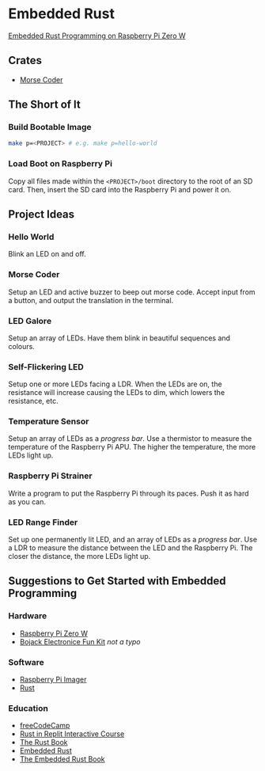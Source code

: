 # Embedded Rust

[Embedded Rust Programming on Raspberry Pi Zero W](https://www.freecodecamp.org/news/embedded-rust-programming-on-raspberry-pi-zero-w/)

## Crates

- [Morse Coder](./morse-coder/)

## The Short of It

### Build Bootable Image

```bash
make p=<PROJECT> # e.g. make p=hello-world
```

### Load Boot on Raspberry Pi

Copy all files made within the `<PROJECT>/boot` directory to the root of an SD card. Then, insert the SD card into the Raspberry Pi and power it on.

## Project Ideas

### Hello World

Blink an LED on and off.

### Morse Coder

Setup an LED and active buzzer to beep out morse code. Accept input from a button, and output the translation in the terminal.

### LED Galore

Setup an array of LEDs. Have them blink in beautiful sequences and colours.

### Self-Flickering LED

Setup one or more LEDs facing a LDR. When the LEDs are on, the resistance will increase causing the LEDs to dim, which lowers the resistance, etc.

### Temperature Sensor

Setup an array of LEDs as a _progress bar_. Use a thermistor to measure the temperature of the Raspberry Pi APU. The higher the temperature, the more LEDs light up.

### Raspberry Pi Strainer

Write a program to put the Raspberry Pi through its paces. Push it as hard as you can.

### LED Range Finder

Set up one permanently lit LED, and an array of LEDs as a _progress bar_. Use a LDR to measure the distance between the LED and the Raspberry Pi. The closer the distance, the more LEDs light up.

## Suggestions to Get Started with Embedded Programming

### Hardware

- [Raspberry Pi Zero W](https://www.raspberrypi.com/products/raspberry-pi-zero-w/)
- [Bojack Electronice Fun Kit](https://www.amazon.co.uk/BOJACK-Electronics-Potentiometer-tie-Points-Breadboard/dp/B09DCB5D9N/ref=sr_1_3?crid=2IYPG3ZOY65JX&keywords=breadboard&qid=1653494101&sprefix=breadboard%2Caps%2C76&sr=8-3) _not a typo_

### Software

- [Raspberry Pi Imager](https://www.raspberrypi.com/products/raspberry-pi-imager/)
- [Rust](https://www.rust-lang.org/)

### Education

- [freeCodeCamp](https://www.freecodecamp.org/)
- [Rust in Replit Interactive Course](https://www.freecodecamp.org/news/rust-in-replit/)
- [The Rust Book](https://doc.rust-lang.org/book/)
- [Embedded Rust](https://www.rust-lang.org/what/embedded)
- [The Embedded Rust Book](https://docs.rust-embedded.org/book/)
